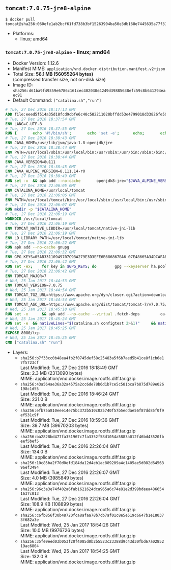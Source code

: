 ## `tomcat:7.0.75-jre8-alpine`

```console
$ docker pull tomcat@sha256:060efe1ab2bcf61fd738b3bf15263904ba50e3db168e7445635a77f31df3f72e
```

-	Platforms:
	-	linux; amd64

### `tomcat:7.0.75-jre8-alpine` - linux; amd64

-	Docker Version: 1.12.6
-	Manifest MIME: `application/vnd.docker.distribution.manifest.v2+json`
-	Total Size: **56.1 MB (56055264 bytes)**  
	(compressed transfer size, not on-disk size)
-	Image ID: `sha256:d61ba9f49359e6786c161cec402030e4249d39885638efc59c8b641294eaec91`
-	Default Command: `["catalina.sh","run"]`

```dockerfile
# Tue, 27 Dec 2016 18:17:13 GMT
ADD file:eeed5f514a35d18fcd9cbfe6c40c582211020bffdd53e4799018d33826fe5067 in / 
# Tue, 27 Dec 2016 18:37:54 GMT
ENV LANG=C.UTF-8
# Tue, 27 Dec 2016 18:37:55 GMT
RUN { 		echo '#!/bin/sh'; 		echo 'set -e'; 		echo; 		echo 'dirname "$(dirname "$(readlink -f "$(which javac || which java)")")"'; 	} > /usr/local/bin/docker-java-home 	&& chmod +x /usr/local/bin/docker-java-home
# Tue, 27 Dec 2016 18:38:43 GMT
ENV JAVA_HOME=/usr/lib/jvm/java-1.8-openjdk/jre
# Tue, 27 Dec 2016 18:38:44 GMT
ENV PATH=/usr/local/sbin:/usr/local/bin:/usr/sbin:/usr/bin:/sbin:/bin:/usr/lib/jvm/java-1.8-openjdk/jre/bin:/usr/lib/jvm/java-1.8-openjdk/bin
# Tue, 27 Dec 2016 18:38:44 GMT
ENV JAVA_VERSION=8u111
# Tue, 27 Dec 2016 18:38:45 GMT
ENV JAVA_ALPINE_VERSION=8.111.14-r0
# Tue, 27 Dec 2016 18:38:49 GMT
RUN set -x 	&& apk add --no-cache 		openjdk8-jre="$JAVA_ALPINE_VERSION" 	&& [ "$JAVA_HOME" = "$(docker-java-home)" ]
# Tue, 27 Dec 2016 22:06:05 GMT
ENV CATALINA_HOME=/usr/local/tomcat
# Tue, 27 Dec 2016 22:06:06 GMT
ENV PATH=/usr/local/tomcat/bin:/usr/local/sbin:/usr/local/bin:/usr/sbin:/usr/bin:/sbin:/bin:/usr/lib/jvm/java-1.8-openjdk/jre/bin:/usr/lib/jvm/java-1.8-openjdk/bin
# Tue, 27 Dec 2016 22:06:07 GMT
RUN mkdir -p "$CATALINA_HOME"
# Tue, 27 Dec 2016 22:06:19 GMT
WORKDIR /usr/local/tomcat
# Tue, 27 Dec 2016 22:06:19 GMT
ENV TOMCAT_NATIVE_LIBDIR=/usr/local/tomcat/native-jni-lib
# Tue, 27 Dec 2016 22:06:19 GMT
ENV LD_LIBRARY_PATH=/usr/local/tomcat/native-jni-lib
# Tue, 27 Dec 2016 22:06:22 GMT
RUN apk add --no-cache gnupg
# Tue, 27 Dec 2016 22:06:32 GMT
ENV GPG_KEYS=05AB33110949707C93A279E3D3EFE6B686867BA6 07E48665A34DCAFAE522E5E6266191C37C037D42 47309207D818FFD8DCD3F83F1931D684307A10A5 541FBE7D8F78B25E055DDEE13C370389288584E7 61B832AC2F1C5A90F0F9B00A1C506407564C17A3 713DA88BE50911535FE716F5208B0AB1D63011C7 79F7026C690BAA50B92CD8B66A3AD3F4F22C4FED 9BA44C2621385CB966EBA586F72C284D731FABEE A27677289986DB50844682F8ACB77FC2E86E29AC A9C5DF4D22E99998D9875A5110C01C5A2F6059E7 DCFD35E0BF8CA7344752DE8B6FB21E8933C60243 F3A04C595DB5B6A5F1ECA43E3B7BBB100D811BBE F7DA48BB64BCB84ECBA7EE6935CD23C10D498E23
# Tue, 27 Dec 2016 22:06:42 GMT
RUN set -ex; 	for key in $GPG_KEYS; do 		gpg --keyserver ha.pool.sks-keyservers.net --recv-keys "$key"; 	done
# Tue, 27 Dec 2016 22:06:42 GMT
ENV TOMCAT_MAJOR=7
# Wed, 25 Jan 2017 18:44:53 GMT
ENV TOMCAT_VERSION=7.0.75
# Wed, 25 Jan 2017 18:44:54 GMT
ENV TOMCAT_TGZ_URL=https://www.apache.org/dyn/closer.cgi?action=download&filename=tomcat/tomcat-7/v7.0.75/bin/apache-tomcat-7.0.75.tar.gz
# Wed, 25 Jan 2017 18:44:54 GMT
ENV TOMCAT_ASC_URL=https://www.apache.org/dist/tomcat/tomcat-7/v7.0.75/bin/apache-tomcat-7.0.75.tar.gz.asc
# Wed, 25 Jan 2017 18:45:18 GMT
RUN set -x 		&& apk add --no-cache --virtual .fetch-deps 		ca-certificates 		tar 		openssl 	&& wget -O tomcat.tar.gz "$TOMCAT_TGZ_URL" 	&& wget -O tomcat.tar.gz.asc "$TOMCAT_ASC_URL" 	&& gpg --batch --verify tomcat.tar.gz.asc tomcat.tar.gz 	&& tar -xvf tomcat.tar.gz --strip-components=1 	&& rm bin/*.bat 	&& rm tomcat.tar.gz* 		&& nativeBuildDir="$(mktemp -d)" 	&& tar -xvf bin/tomcat-native.tar.gz -C "$nativeBuildDir" --strip-components=1 	&& apk add --no-cache --virtual .native-build-deps 		apr-dev 		gcc 		libc-dev 		make 		"openjdk${JAVA_VERSION%%[-~bu]*}"="$JAVA_ALPINE_VERSION" 		openssl-dev 	&& ( 		export CATALINA_HOME="$PWD" 		&& cd "$nativeBuildDir/native" 		&& ./configure 			--libdir="$TOMCAT_NATIVE_LIBDIR" 			--prefix="$CATALINA_HOME" 			--with-apr="$(which apr-1-config)" 			--with-java-home="$(docker-java-home)" 			--with-ssl=yes 		&& make -j$(getconf _NPROCESSORS_ONLN) 		&& make install 	) 	&& runDeps="$( 		scanelf --needed --nobanner --recursive "$TOMCAT_NATIVE_LIBDIR" 			| awk '{ gsub(/,/, "\nso:", $2); print "so:" $2 }' 			| sort -u 			| xargs -r apk info --installed 			| sort -u 	)" 	&& apk add --virtual .tomcat-native-rundeps $runDeps 	&& apk del .fetch-deps .native-build-deps 	&& rm -rf "$nativeBuildDir" 	&& rm bin/tomcat-native.tar.gz
# Wed, 25 Jan 2017 18:45:24 GMT
RUN set -e 	&& nativeLines="$(catalina.sh configtest 2>&1)" 	&& nativeLines="$(echo "$nativeLines" | grep 'Apache Tomcat Native')" 	&& nativeLines="$(echo "$nativeLines" | sort -u)" 	&& if ! echo "$nativeLines" | grep 'INFO: Loaded APR based Apache Tomcat Native library' >&2; then 		echo >&2 "$nativeLines"; 		exit 1; 	fi
# Wed, 25 Jan 2017 18:45:25 GMT
EXPOSE 8080/tcp
# Wed, 25 Jan 2017 18:45:25 GMT
CMD ["catalina.sh" "run"]
```

-	Layers:
	-	`sha256:b7f33cc0b48ea4fb2f0745def58c25483a5f6b7aed5b41ce8f1cb6e17f5723cf`  
		Last Modified: Tue, 27 Dec 2016 18:18:49 GMT  
		Size: 2.3 MB (2313090 bytes)  
		MIME: application/vnd.docker.image.rootfs.diff.tar.gzip
	-	`sha256:43a564ae36a32a4575a2cc6de78b6d1b7ce5c581bca7b875d789e026198c1d55`  
		Last Modified: Tue, 27 Dec 2016 18:46:24 GMT  
		Size: 231.0 B  
		MIME: application/vnd.docker.image.rootfs.diff.tar.gzip
	-	`sha256:efb75a810eee14e75bc372b510c025740f57b5eddae56f87dd85f0f9ef531c9f`  
		Last Modified: Tue, 27 Dec 2016 18:59:36 GMT  
		Size: 39.7 MB (39670203 bytes)  
		MIME: application/vnd.docker.image.rootfs.diff.tar.gzip
	-	`sha256:ba2828bd477fa351967c7fa3352f58d1054a5883a012f46bd43520fbeef5bef5`  
		Last Modified: Tue, 27 Dec 2016 22:26:04 GMT  
		Size: 134.0 B  
		MIME: application/vnd.docker.image.rootfs.diff.tar.gzip
	-	`sha256:10c85ba2f70d0efd184da12d4eb1ac889209a4c1405ae5d082d6456396ef3494`  
		Last Modified: Tue, 27 Dec 2016 22:26:07 GMT  
		Size: 4.0 MB (3985849 bytes)  
		MIME: application/vnd.docker.image.rootfs.diff.tar.gzip
	-	`sha256:96c3a3e74f402a6fab1621624dca965a6c74e81e2d399bdeea4866541637c013`  
		Last Modified: Tue, 27 Dec 2016 22:26:04 GMT  
		Size: 108.9 KB (108899 bytes)  
		MIME: application/vnd.docker.image.rootfs.diff.tar.gzip
	-	`sha256:c6fb856f30b48720fca8afaa78b7cb7af01c8e5e519c6647b1e180373f682a3e`  
		Last Modified: Wed, 25 Jan 2017 18:54:26 GMT  
		Size: 10.0 MB (9976726 bytes)  
		MIME: application/vnd.docker.image.rootfs.diff.tar.gzip
	-	`sha256:35fe9eed03b053f20f4085d0b2b5523c23388d9c43d30fbd67a0285219ac6804`  
		Last Modified: Wed, 25 Jan 2017 18:54:25 GMT  
		Size: 132.0 B  
		MIME: application/vnd.docker.image.rootfs.diff.tar.gzip
